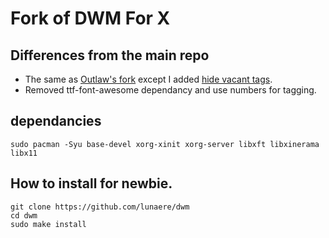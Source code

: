 # Fork of DWM For X

## Differences from the main repo
- The same as [Outlaw's fork](https://github.com/MentalOutlaw/dwm) except I added [hide vacant tags](https://dwm.suckless.org/patches/hide_vacant_tags/).
- Removed ttf-font-awesome dependancy and use numbers for tagging.


## dependancies
```
sudo pacman -Syu base-devel xorg-xinit xorg-server libxft libxinerama libx11
```


## How to install for newbie.
```
git clone https://github.com/lunaere/dwm
cd dwm
sudo make install
```
